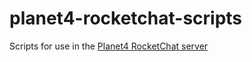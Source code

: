 # planet4-rocketchat-scripts

Scripts for use in the [Planet4 RocketChat server](https://chat.greenpeace.org)
